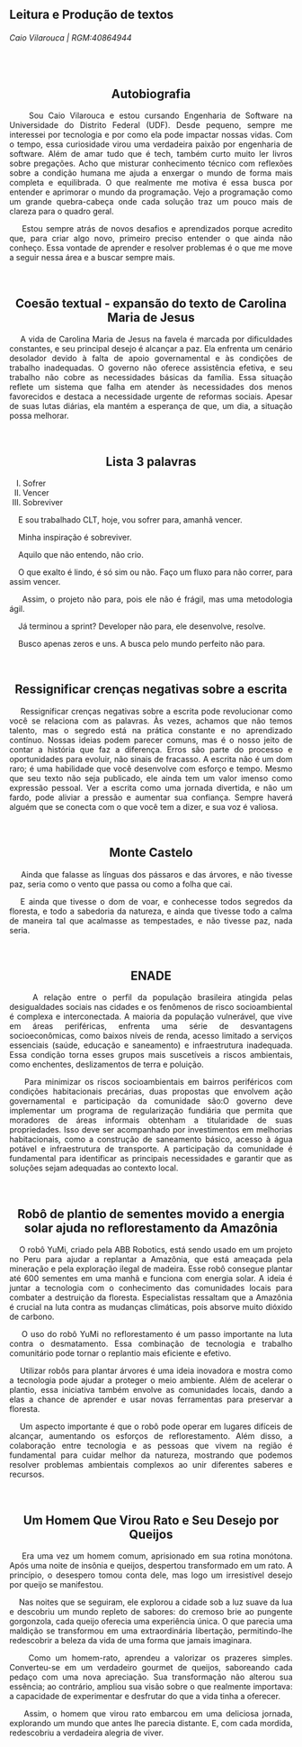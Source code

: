 ## Leitura e Produção de textos
###### Caio Vilarouca | RGM:40864944
<!-- Texto de autobiografia -->
<br />
<div align="center">
  <h2><strong>Autobiografia</strong></h2>
</div>
<div align="justify">
  <p>&nbsp;&nbsp;&nbsp;&nbsp;Sou Caio Vilarouca e estou cursando Engenharia de Software na Universidade do Distrito Federal (UDF). Desde pequeno, sempre me interessei por          tecnologia e por como ela pode impactar nossas vidas. Com o tempo, essa curiosidade virou uma verdadeira paixão por engenharia de software.
     Além de amar tudo que é tech, também curto muito ler livros sobre pregações. Acho que misturar conhecimento técnico com reflexões sobre a condição humana me ajuda a           enxergar o mundo de forma mais completa e equilibrada. O que realmente me motiva é essa busca por entender e aprimorar o mundo da programação. Vejo a programação como um      grande quebra-cabeça onde cada solução traz um pouco mais de clareza para o quadro geral.</p>
  <p>&nbsp;&nbsp;&nbsp;&nbsp;Estou sempre atrás de novos desafios e aprendizados porque acredito que, para criar algo novo, primeiro preciso entender o que ainda não conheço.      Essa vontade de  aprender e resolver problemas é o que me move a seguir nessa área e a buscar sempre mais.</p>
</div>
<!-- Coesão textual - expansão do texto de Carolina Maria de Jesus -->
<br />
<div align="center">
  <h2><strong>Coesão textual - expansão do texto de Carolina Maria de Jesus</strong></h2>
</div>
<div align="justify">
  <p>&nbsp;&nbsp;&nbsp;&nbsp;A vida de Carolina Maria de Jesus na favela é marcada por dificuldades constantes, e seu principal desejo é alcançar a paz. Ela enfrenta um cenário desolador devido à falta de apoio governamental e às condições de trabalho inadequadas. O governo não oferece assistência efetiva, e seu trabalho não cobre as necessidades básicas da família. Essa situação reflete um sistema que falha em atender às necessidades dos menos favorecidos e destaca a necessidade urgente de reformas sociais. Apesar de suas lutas diárias, ela mantém a esperança de que, um dia, a situação possa melhorar.</p>
</div>
<!--Texto de 3 palavras -->
<br />
<div align="center">
  <h2><strong>Lista 3 palavras</strong></h2>
</div>
<!--Lista ordenada-->
<div align="left">
  <ol type="I">
    <li>Sofrer</li>
    <li>Vencer</li>
    <li>Sobreviver</li>
  </ol>
</div>
<div align="justify">
    <p>&nbsp;&nbsp;&nbsp;&nbsp;E sou trabalhado CLT, hoje, vou sofrer para, amanhã vencer.</p>
    <p>&nbsp;&nbsp;&nbsp;&nbsp;Minha inspiração é sobreviver.</p>
    <p>&nbsp;&nbsp;&nbsp;&nbsp;Aquilo que não entendo, não crio.</p>
    <p>&nbsp;&nbsp;&nbsp;&nbsp;O que exalto é lindo, é só sim ou não. Faço um fluxo para não correr, para assim vencer.</p>
    <p>&nbsp;&nbsp;&nbsp;&nbsp;Assim, o projeto não para, pois ele não é frágil, mas uma metodologia ágil.</p>
    <p>&nbsp;&nbsp;&nbsp;&nbsp;Já terminou a sprint? Developer não para, ele desenvolve, resolve.</p>
    <p>&nbsp;&nbsp;&nbsp;&nbsp;Busco apenas zeros e uns. A busca pelo mundo perfeito não para.</p>
</div>
<!--Ressignificação de crenças-->
<br />
<div align="center"><h2><stong>Ressignificar crenças negativas sobre a escrita</stong></h2></div>
<div align="justify">
  <p>&nbsp;&nbsp;&nbsp;&nbsp;Ressignificar crenças negativas sobre a escrita pode revolucionar como você se relaciona com as palavras. Às vezes, achamos que não temos     
     talento, mas o segredo está na prática constante e no aprendizado contínuo. Nossas ideias podem parecer comuns, mas é o nosso jeito de contar a história que faz a          diferença. Erros são parte do processo e oportunidades para evoluir, não sinais de fracasso. A escrita não é um dom raro; é uma habilidade que você desenvolve com     
     esforço e tempo. Mesmo que seu texto não seja publicado, ele ainda tem um valor imenso como expressão pessoal. Ver a escrita como uma jornada divertida, e não um           fardo, pode aliviar a pressão e aumentar sua confiança. Sempre haverá alguém que se conecta com o que você tem a dizer, e sua voz é valiosa.</p>
</div>
<!--Texto monte Castelo-->
<br />
<div align="center"><h2><stong>Monte Castelo</stong></h2></div>
<div align="justify">
  <p>&nbsp;&nbsp;&nbsp;&nbsp;Ainda que falasse as línguas dos pássaros e das árvores, e não tivesse paz, seria como o vento que passa ou como a folha que cai.</p>
  <p>&nbsp;&nbsp;&nbsp;E ainda que tivesse o dom de voar, e conhecesse todos segredos da floresta, e todo a sabedoria da natureza, e ainda que tivesse todo a calma 
     de maneira tal que acalmasse as tempestades, e não tivesse paz, nada seria.</p>
</div>
<!--ENADE-->
<br />
<div align="center"><h2><stong>ENADE</stong></h2></div>
<div align="justify">
  <p>&nbsp;&nbsp;&nbsp;&nbsp;A relação entre o perfil da população brasileira atingida pelas desigualdades sociais nas cidades e os fenômenos de risco socioambiental é complexa e interconectada. A maioria da população vulnerável, que vive em áreas periféricas, enfrenta uma série de desvantagens socioeconômicas, como baixos níveis de renda, acesso limitado a serviços essenciais (saúde, educação e saneamento) e infraestrutura inadequada. Essa condição torna esses grupos mais suscetíveis a riscos ambientais, como enchentes, deslizamentos de terra e poluição.</p>
  <p>&nbsp;&nbsp;&nbsp;&nbsp;Para minimizar os riscos socioambientais em bairros periféricos com condições habitacionais precárias, duas propostas que envolvem ação governamental e participação da comunidade são:O governo deve implementar um programa de regularização fundiária que permita que moradores de áreas informais obtenham a titularidade de suas propriedades. Isso deve ser acompanhado por investimentos em melhorias habitacionais, como a construção de saneamento básico, acesso à água potável e infraestrutura de transporte. A participação da comunidade é fundamental para identificar as principais necessidades e garantir que as soluções sejam adequadas ao contexto local.</p>
</div>
<!--Robõ -->
<br />
<div align="center"><h2><stong>Robô de plantio de sementes movido a energia solar ajuda no reflorestamento
da Amazônia</stong></h2></div>
<div align="justify">
  <p>&nbsp;&nbsp;&nbsp;&nbsp;O robô YuMi, criado pela ABB Robotics, está sendo usado em um projeto no Peru para ajudar a replantar a Amazônia, que está ameaçada pela mineração e pela exploração ilegal de madeira. Esse robô consegue plantar até 600 sementes em uma manhã e funciona com energia solar. A ideia é juntar a tecnologia com o conhecimento das comunidades locais para combater a destruição da floresta. Especialistas ressaltam que a Amazônia é crucial na luta contra as mudanças climáticas, pois absorve muito dióxido de carbono.</p>
  <p>&nbsp;&nbsp;&nbsp;&nbsp;O uso do robô YuMi no reflorestamento é um passo importante na luta contra o desmatamento. Essa combinação de tecnologia e trabalho comunitário pode tornar o replantio mais eficiente e efetivo.</p>
  <p>&nbsp;&nbsp;&nbsp;&nbsp;Utilizar robôs para plantar árvores é uma ideia inovadora e mostra como a tecnologia pode ajudar a proteger o meio ambiente. Além de acelerar o plantio, essa iniciativa também envolve as comunidades locais, dando a elas a chance de aprender e usar novas ferramentas para preservar a floresta.</p>
  <p>&nbsp;&nbsp;&nbsp;&nbsp;Um aspecto importante é que o robô pode operar em lugares difíceis de alcançar, aumentando os esforços de reflorestamento. Além disso, a colaboração entre tecnologia e as pessoas que vivem na região é fundamental para cuidar melhor da natureza, mostrando que podemos resolver problemas ambientais complexos ao unir diferentes saberes e recursos.
</p>
</div>
<!--Crônico -->
<br />
<div align="center"><h2><stong>Um Homem Que Virou Rato e Seu Desejo por Queijos</stong></h2></div>
<div align="justify">
  <p>&nbsp;&nbsp;&nbsp;&nbsp;Era uma vez um homem comum, aprisionado em sua rotina monótona. Após uma noite de insônia e queijos, despertou transformado em um rato. A princípio, o desespero tomou conta dele, mas logo um irresistível desejo por queijo se manifestou.</p>
  <p>&nbsp;&nbsp;&nbsp;&nbsp;Nas noites que se seguiram, ele explorou a cidade sob a luz suave da lua e descobriu um mundo repleto de sabores: do cremoso brie ao pungente gorgonzola, cada queijo oferecia uma experiência única. O que parecia uma maldição se transformou em uma extraordinária libertação, permitindo-lhe redescobrir a beleza da vida de uma forma que jamais imaginara.</p>
  <p>&nbsp;&nbsp;&nbsp;&nbsp;Como um homem-rato, aprendeu a valorizar os prazeres simples. Converteu-se em um verdadeiro gourmet de queijos, saboreando cada pedaço com uma nova apreciação. Sua transformação não alterou sua essência; ao contrário, ampliou sua visão sobre o que realmente importava: a capacidade de experimentar e desfrutar do que a vida tinha a oferecer.</p>
  <p>&nbsp;&nbsp;&nbsp;&nbsp;Assim, o homem que virou rato embarcou em uma deliciosa jornada, explorando um mundo que antes lhe parecia distante. E, com cada mordida, redescobriu a verdadeira alegria de viver.</p>
  <p>&nbsp;&nbsp;&nbsp;&nbsp;</p>
</div>



